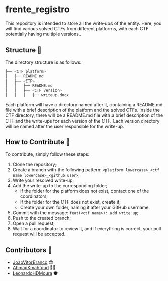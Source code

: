 # frente_registro

This repository is intended to store all the write-ups of the entity. Here, you will find various solved CTFs from different platforms, with each CTF potentially having multiple versions..

## Structure 🧱

The directory structure is as follows:

```bash
├── <CTF platform>
│   ├── README.md
│   ├── <CTF>
│   │   ├── README.md
│   │   ├── <CTF version>
│   │   │   ├── writeup.docx
```

Each platform will have a directory named after it, containing a README.md file with a brief description of the platform and the solved CTFs. Inside the CTF directory, there will be a README.md file with a brief description of the CTF and the write-ups for each version of the CTF. Each version directory will be named after the user responsible for the write-up.

## How to Contribute 🤔

To contribute, simply follow these steps:


1. Clone the repository;
2. Create a branch with the following pattern: `<platform lowercase>_<ctf name lowercase>_<github user>`;
3. Write your resolved write-up;
4. Add the write-up to the corresponding folder;
    - If the folder for the platform does not exist, contact one of the coordinators;
    - If the folder for the CTF does not exist, create it;
    - Create your own folder, naming it after your GitHub username.
5. Commit with the message: `feat(<ctf name>): add write up`;
6. Push to the created branch;
7. Open a pull request;
8. Wait for a coordinator to review it, and if everything is correct, your pull request will be accepted.


## Contributors 🤩

- [JoaoVitorBranco](https://github.com/JoaoVitorBranco) 😎
- [AhmadKmahfoud](https://github.com/AhmadKmahfoud) 👨‍💻
- [LeonardoHDMoura](https://github.com/LeonardoHDMoura) 🛡

